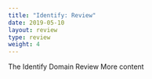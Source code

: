 ```yaml
---
title: "Identify: Review"
date: 2019-05-10
layout: review 
type: review 
weight: 4
---
```

The Identify Domain Review
More content
